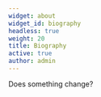 ```yaml
---
widget: about
widget_id: biography
headless: true
weight: 20
title: Biography
active: true
author: admin
---
```

D﻿oes something change?